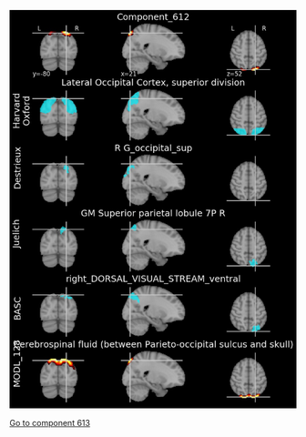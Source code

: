 


![612](preliminary/612.jpg "Component 612")

[Go to component 613](https://parietal-inria.github.io/MODL_atlas/1024/613 "Component 613")